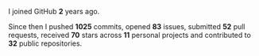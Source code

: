 I joined GitHub **2** years ago.

Since then I pushed **1025** commits, opened **83** issues, submitted **52** pull requests, received **70** stars across **11** personal projects and contributed to **32** public repositories.

